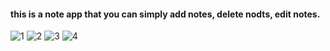#### this is a note app that you can simply add notes, delete nodts, edit notes.

![1](https://user-images.githubusercontent.com/20292261/37246974-0be86e2a-2479-11e8-9323-0254fc44660d.png)
![2](https://user-images.githubusercontent.com/20292261/37246975-0bf55748-2479-11e8-96b8-c439e0477ef9.png)
![3](https://user-images.githubusercontent.com/20292261/37246976-0c01d3f6-2479-11e8-9e28-7bbcf9153fa1.png)
![4](https://user-images.githubusercontent.com/20292261/37246977-0c0e6cec-2479-11e8-8137-b417ec19dea1.png)

